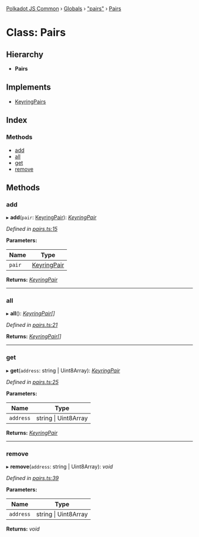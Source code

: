 [Polkadot JS Common](../README.md) › [Globals](../globals.md) › ["pairs"](../modules/_pairs_.md) › [Pairs](_pairs_.pairs.md)

# Class: Pairs

## Hierarchy

* **Pairs**

## Implements

* [KeyringPairs](../interfaces/_types_.keyringpairs.md)

## Index

### Methods

* [add](_pairs_.pairs.md#add)
* [all](_pairs_.pairs.md#all)
* [get](_pairs_.pairs.md#get)
* [remove](_pairs_.pairs.md#remove)

## Methods

###  add

▸ **add**(`pair`: [KeyringPair](../interfaces/_types_.keyringpair.md)): *[KeyringPair](../interfaces/_types_.keyringpair.md)*

*Defined in [pairs.ts:15](https://github.com/polkadot-js/common/blob/5d0abef9/packages/keyring/src/pairs.ts#L15)*

**Parameters:**

Name | Type |
------ | ------ |
`pair` | [KeyringPair](../interfaces/_types_.keyringpair.md) |

**Returns:** *[KeyringPair](../interfaces/_types_.keyringpair.md)*

___

###  all

▸ **all**(): *[KeyringPair](../interfaces/_types_.keyringpair.md)[]*

*Defined in [pairs.ts:21](https://github.com/polkadot-js/common/blob/5d0abef9/packages/keyring/src/pairs.ts#L21)*

**Returns:** *[KeyringPair](../interfaces/_types_.keyringpair.md)[]*

___

###  get

▸ **get**(`address`: string | Uint8Array): *[KeyringPair](../interfaces/_types_.keyringpair.md)*

*Defined in [pairs.ts:25](https://github.com/polkadot-js/common/blob/5d0abef9/packages/keyring/src/pairs.ts#L25)*

**Parameters:**

Name | Type |
------ | ------ |
`address` | string &#124; Uint8Array |

**Returns:** *[KeyringPair](../interfaces/_types_.keyringpair.md)*

___

###  remove

▸ **remove**(`address`: string | Uint8Array): *void*

*Defined in [pairs.ts:39](https://github.com/polkadot-js/common/blob/5d0abef9/packages/keyring/src/pairs.ts#L39)*

**Parameters:**

Name | Type |
------ | ------ |
`address` | string &#124; Uint8Array |

**Returns:** *void*
